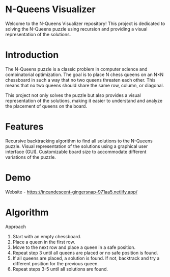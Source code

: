 
# N-Queens Visualizer
Welcome to the N-Queens Visualizer repository! This project is dedicated to solving the N-Queens puzzle using recursion and providing a visual representation of the solutions.

# Introduction
The N-Queens puzzle is a classic problem in computer science and combinatorial optimization. The goal is to place N chess queens on an N×N chessboard in such a way that no two queens threaten each other. This means that no two queens should share the same row, column, or diagonal.

This project not only solves the puzzle but also provides a visual representation of the solutions, making it easier to understand and analyze the placement of queens on the board.

# Features
Recursive backtracking algorithm to find all solutions to the N-Queens puzzle.
Visual representation of the solutions using a graphical user interface (GUI).
Customizable board size to accommodate different variations of the puzzle.

# Demo
Website - https://incandescent-gingersnap-971aa5.netlify.app/

# Algorithm

Approach

1) Start with an empty chessboard.
2) Place a queen in the first row.
3) Move to the next row and place a queen in a safe position.
4) Repeat step 3 until all queens are placed or no safe position is found.
5) If all queens are placed, a solution is found. If not, backtrack and try a different position for the previous queen.
6) Repeat steps 3-5 until all solutions are found.

